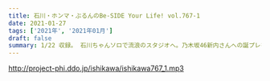 ```yaml
---
title: 石川・ホンマ・ぶるんのBe-SIDE Your Life! vol.767-1
date: 2021-01-27
tags: ['2021年', '2021年01月']
draft: false
summary: 1/22 収録。 石川ちゃんソロで流浪のスタジオへ。乃木坂46新内さんへの誕プレを準備してました。
---
```


http://project-phi.ddo.jp/ishikawa/ishikawa767_1.mp3
